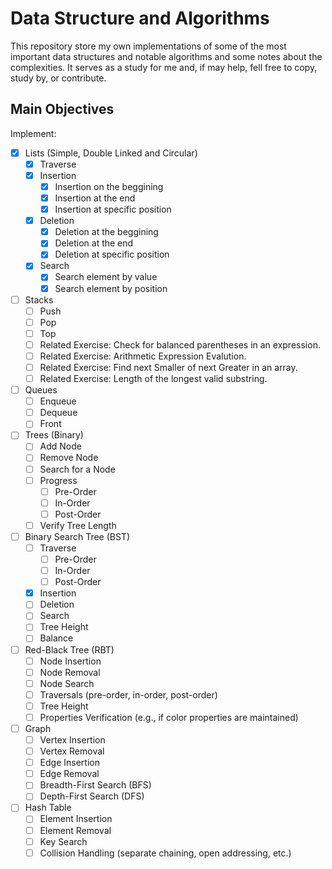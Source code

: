 # Data Structure and Algorithms

This repository store my own implementations of some of the most important data structures and notable algorithms and some notes about the complexities. It serves as a study for me and, if may help, fell free to copy, study by, or contribute.

## Main Objectives

Implement:

- [X] Lists (Simple, Double Linked and Circular)
    - [X] Traverse
    - [X] Insertion
        - [X] Insertion on the beggining
        - [X] Insertion at the end
        - [X] Insertion at specific position
    - [X] Deletion
        - [X] Deletion at the beggining
        - [X] Deletion at the end
        - [X] Deletion at specific position
    - [X] Search
        - [X] Search element by value
        - [X] Search element by position
- [ ] Stacks
    - [ ] Push
    - [ ] Pop
    - [ ] Top
    - [ ] Related Exercise: Check for balanced parentheses in an expression.
    - [ ] Related Exercise: Arithmetic Expression Evalution.
    - [ ] Related Exercise: Find next Smaller of next Greater in an array.
    - [ ] Related Exercise: Length of the longest valid substring.
- [ ] Queues
    - [ ] Enqueue
    - [ ] Dequeue
    - [ ] Front
- [ ] Trees (Binary)
    - [ ] Add Node
    - [ ] Remove Node
    - [ ] Search for a Node
    - [ ] Progress
        - [ ] Pre-Order
        - [ ] In-Order
        - [ ] Post-Order
    - [ ] Verify Tree Length
- [ ] Binary Search Tree (BST)
    - [ ] Traverse
        - [ ] Pre-Order
        - [ ] In-Order
        - [ ] Post-Order
    - [X] Insertion
    - [ ] Deletion
    - [ ] Search
    - [ ] Tree Height
    - [ ] Balance
- [ ] Red-Black Tree (RBT)
    - [ ] Node Insertion
    - [ ] Node Removal
    - [ ] Node Search
    - [ ] Traversals (pre-order, in-order, post-order)
    - [ ] Tree Height
    - [ ] Properties Verification (e.g., if color properties are maintained)
- [ ] Graph
    - [ ] Vertex Insertion
    - [ ] Vertex Removal
    - [ ] Edge Insertion
    - [ ] Edge Removal
    - [ ] Breadth-First Search (BFS)
    - [ ] Depth-First Search (DFS)
- [ ] Hash Table
    - [ ] Element Insertion
    - [ ] Element Removal
    - [ ] Key Search
    - [ ] Collision Handling (separate chaining, open addressing, etc.)